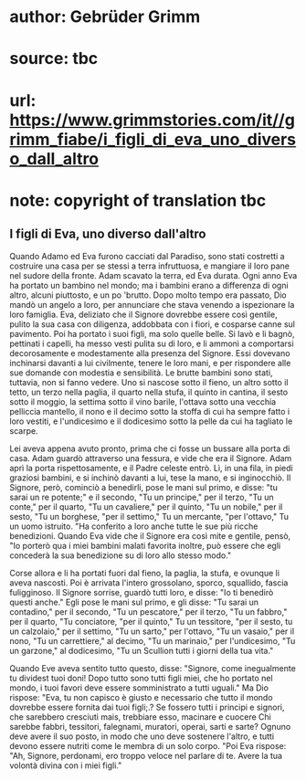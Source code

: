 # author: Gebrüder Grimm
# source: tbc
# url: https://www.grimmstories.com/it//grimm_fiabe/i_figli_di_eva_uno_diverso_dall_altro
# note: copyright of translation tbc

## I figli di Eva, uno diverso dall'altro 

Quando Adamo ed Eva furono cacciati dal Paradiso, sono stati costretti a
costruire una casa per se stessi a terra infruttuosa, e mangiare il loro
pane nel sudore della fronte. Adam scavato la terra, ed Eva durata. Ogni
anno Eva ha portato un bambino nel mondo; ma i bambini erano a
differenza di ogni altro, alcuni piuttosto, e un po 'brutto. Dopo molto
tempo era passato, Dio mandò un angelo a loro, per annunciare che stava
venendo a ispezionare la loro famiglia. Eva, deliziato che il Signore
dovrebbe essere così gentile, pulito la sua casa con diligenza,
addobbata con i fiori, e cosparse canne sul pavimento. Poi ha portato i
suoi figli, ma solo quelle belle. Si lavò e li bagnò, pettinati i
capelli, ha messo vesti pulita su di loro, e li ammonì a comportarsi
decorosamente e modestamente alla presenza del Signore. Essi dovevano
inchinarsi davanti a lui civilmente, tenere le loro mani, e per
rispondere alle sue domande con modestia e sensibilità. Le brutte
bambini sono stati, tuttavia, non si fanno vedere. Uno si nascose sotto
il fieno, un altro sotto il tetto, un terzo nella paglia, il quarto
nella stufa, il quinto in cantina, il sesto sotto il moggio, la settima
sotto il vino barile, l'ottava sotto una vecchia pelliccia mantello, il
nono e il decimo sotto la stoffa di cui ha sempre fatto i loro vestiti,
e l'undicesimo e il dodicesimo sotto la pelle da cui ha tagliato le
scarpe.

Lei aveva appena avuto pronto, prima che ci fosse un bussare alla porta
di casa. Adam guardò attraverso una fessura, e vide che era il Signore.
Adam aprì la porta rispettosamente, e il Padre celeste entrò. Lì, in una
fila, in piedi graziosi bambini, e si inchinò davanti a lui, tese la
mano, e si inginocchiò. Il Signore, però, cominciò a benedirli, pose le
mani sul primo, e disse: "tu sarai un re potente;" e il secondo, "Tu
un principe," per il terzo, "Tu un conte," per il quarto, "Tu un
cavaliere," per il quinto, "Tu un nobile," per il sesto, "Tu un
borghese, "per il settimo," Tu un mercante, "per l'ottavo," Tu un
uomo istruito. "Ha conferito a loro anche tutte le sue più ricche
benedizioni. Quando Eva vide che il Signore era così mite e gentile,
pensò, "Io porterò qua i miei bambini malati favorita inoltre, può
essere che egli concederà la sua benedizione su di loro allo stesso
modo."

Corse allora e li ha portati fuori dal fieno, la paglia, la stufa, e
ovunque li aveva nascosti. Poi è arrivata l'intero grossolano, sporco,
squallido, fascia fuligginoso. Il Signore sorrise, guardò tutti loro, e
disse: "Io ti benedirò questi anche." Egli pose le mani sul primo, e
gli disse: "Tu sarai un contadino," per il secondo, "Tu un
pescatore," per il terzo, "Tu un fabbro," per il quarto, "Tu
conciatore, "per il quinto," Tu un tessitore, "per il sesto, tu un
calzolaio," per il settimo, "Tu un sarto," per l'ottavo, "Tu un
vasaio," per il nono, "Tu un carrettiere," al decimo, "Tu un
marinaio," per l'undicesimo, "Tu un garzone," al dodicesimo, "Tu un
Scullion tutti i giorni della tua vita."

Quando Eve aveva sentito tutto questo, disse: "Signore, come
inegualmente tu dividest tuoi doni! Dopo tutto sono tutti figli miei,
che ho portato nel mondo, i tuoi favori deve essere somministrato a
tutti uguali." Ma Dio rispose: "Eva, tu non capisco è giusto e
necessario che tutto il mondo dovrebbe essere fornita dai tuoi figli;.?
Se fossero tutti i principi e signori, che sarebbero cresciuti mais,
trebbiare esso, macinare e cuocere Chi sarebbe fabbri, tessitori,
falegnami, muratori, operai, sarti e sarte? Ognuno deve avere il suo
posto, in modo che uno deve sostenere l'altro, e tutti devono essere
nutriti come le membra di un solo corpo. "Poi Eva rispose: "Ah,
Signore, perdonami, ero troppo veloce nel parlare di te. Avere la tua
volontà divina con i miei figli."
